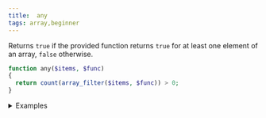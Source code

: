 ```yaml
---
title:  any
tags: array,beginner
---
```

Returns `true` if the provided function returns `true` for at least one element of an array, `false` otherwise.

```php
function any($items, $func)
{
  return count(array_filter($items, $func)) > 0;
}
```

<details>
<summary>Examples</summary>

```php
any([1, 2, 3, 4], function ($item) {
  return $item < 2;
}); // true
```

</details>
